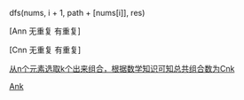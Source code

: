 dfs(nums, i + 1, path + [nums[i]], res)

[Ann 无重复 有重复]

[Cnn 无重复 有重复]

[从n个元素选取k个出来组合，根据数学知识可知总共组合数为Cnk](https://blog.csdn.net/qq_27061325/article/details/79905600)

[Ank]()
